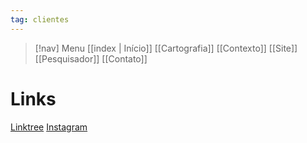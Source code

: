 ```yaml
---
tag: clientes
---
```

> [!nav]  Menu
> [[index | Início]]  [[Cartografia]]  [[Contexto]]  [[Site]]  [[Pesquisador]]  [[Contato]]


# Links

[Linktree](https://linktr.ee/coloniadaantonia)
[Instagram](https://www.instagram.com/coloniadaantoniam/)
